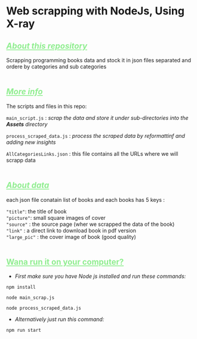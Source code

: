 # Web scrapping with NodeJs, Using X-ray

##  <i style="color:lightgreen"> <u> About this repository </i> </u>

Scrapping programming books data and stock it in json files separated and ordere by categories and sub categories
<br>
<br>

##  <i style="color:lightgreen"> <u> More info </i> </u>

The scripts and files in this repo: <br> 

`main_script.js`  : <i> scrap the data and store it under sub-directories into the <b>Assets</b> directory </i> <br>

`process_scraped_data.js` : <i> process the scraped data by reformattinf and adding new insights </i> <br>

`AllCategoriesLinks.json` : this file contains all the URLs where we will scrapp data
<br>
<br>

##  <i style="color:lightgreen"> <u> About data </i> </u>
each json file conatain list of books and each books has 5 keys : <br> 

`"title"`: the title of book  
`"picture"`: small square images of cover  
`"source"` : the source page (wher we scrapped the data of the book)  
`"link"` :  a direct link to download book in pdf version  
`"large_pic"` : the cover image of book (good quality)
<br>
<br>

##  <span style="color:lightgreen"> <u> Wana run it on your computer? </span> </u>
* <i> First make sure you have Node js installed and run these commands:</i> 

>
```
npm install
```
```
node main_scrap.js
```
```
node process_scraped_data.js
```


* <i> Alternatively just run this command:</i> 
```
npm run start
```
